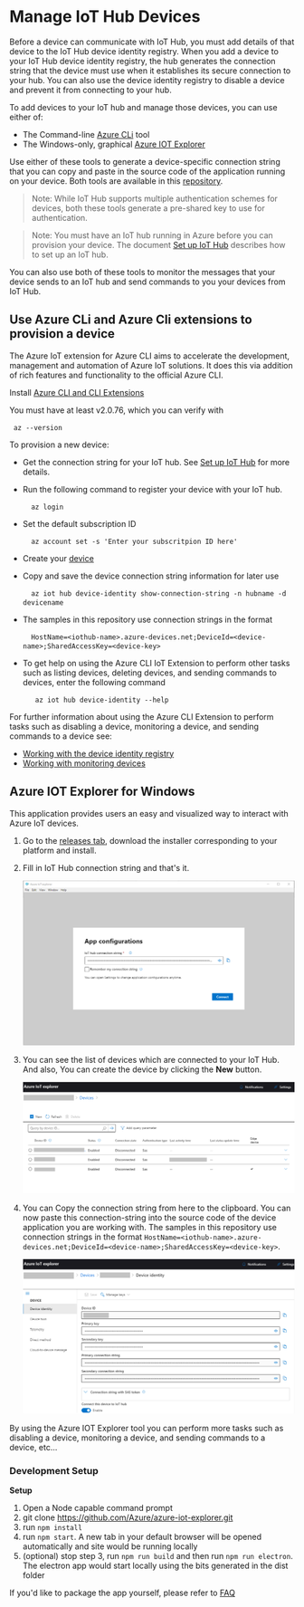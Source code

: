 # Manage IoT Hub Devices

Before a device can communicate with IoT Hub, you must add details of that device to the IoT Hub device identity registry. When you add a device to your IoT Hub device identity registry, the hub generates the connection string that the device must use when it establishes its secure connection to your hub. You can also use the device identity registry to disable a device and prevent it from connecting to your hub.

To add devices to your IoT hub and manage those devices, you can use either of:

- The Command-line [Azure CLi](#azure-cli) tool
- The Windows-only, graphical [Azure IOT Explorer](#pnp-explorer)

Use either of these tools to generate a device-specific connection string that you can copy and paste in the source code of the application running on your device. Both tools are available in this [repository][lnk-this-repo].
 
> Note: While IoT Hub supports multiple authentication schemes for devices, both these tools generate a pre-shared key to use for authentication.

> Note: You must have an IoT hub running in Azure before you can provision your device. The document [Set up IoT Hub][setup-iothub] describes how to set up an IoT hub.

You can also use both of these tools to monitor the messages that your device sends to an IoT hub and send commands to you your devices from IoT Hub.

<a name="azure-cli"></a>
## Use Azure CLi and Azure Cli extensions to provision a device

The Azure IoT extension for Azure CLI aims to accelerate the development, management and automation of Azure IoT solutions. It does this via addition of rich features and functionality to the official Azure CLI.

Install [Azure CLI and CLI Extensions ](https://github.com/azure/azure-iot-cli-extension)

You must have at least v2.0.76, which you can verify with

     az --version

To provision a new device:

- Get the connection string for your IoT hub. See [Set up IoT Hub][setup-iothub] for more details.

- Run the following command to register your device with your IoT hub. 
      
        az login

- Set the default subscription ID
      
        az account set -s 'Enter your subscritpion ID here'

- Create your [device](https://docs.microsoft.com/en-us/cli/azure/ext/azure-cli-iot-ext/iot/hub/device-identity?view=azure-cli-latest#ext-azure-cli-iot-ext-az-iot-hub-device-identity-create) 

- Copy and save the device connection string information for later use
       
        az iot hub device-identity show-connection-string -n hubname -d devicename
       
- The samples in this repository use connection strings in the format 

        HostName=<iothub-name>.azure-devices.net;DeviceId=<device-name>;SharedAccessKey=<device-key>

- To get help on using the Azure CLI IoT Extension  to perform other tasks such as listing devices, deleting devices, and sending commands to devices, enter the following command
    
         az iot hub device-identity --help

For further information about using the Azure CLI Extension to perform tasks such as disabling a device, monitoring a device, and sending commands to a device see:

- [Working with the device identity registry](https://docs.microsoft.com/en-us/cli/azure/ext/azure-cli-iot-ext/iot/hub/device-identity?view=azure-cli-latest)
- [Working with monitoring devices](https://docs.microsoft.com/en-us/cli/azure/ext/azure-cli-iot-ext/iot/hub?view=azure-cli-latest#ext-azure-cli-iot-ext-az-iot-hub-monitor-events)

<a name="pnp-explorer"></a>
## Azure IOT Explorer for Windows

This application provides users an easy and visualized way to interact with Azure IoT devices.

1.  Go to the [releases tab](https://github.com/Azure/azure-iot-explorer), download the installer corresponding to your platform and install.
2.  Fill in IoT Hub connection string and that's it.

    ![image](./media/Azure-IoT-Explorer/app_configurations.PNG)

3.  You can see the list of devices which are connected to your IoT Hub. And also, You can create the device by clicking the **New** button.

    ![image](./media/Azure-IoT-Explorer/devices_list.PNG)

4.  You can Copy the connection string from here to the clipboard. You can now paste this connection-string into the source code of the device application you are working with. The samples in this repository use connection strings in the format `HostName=<iothub-name>.azure-devices.net;DeviceId=<device-name>;SharedAccessKey=<device-key>`.

    ![image](./media/Azure-IoT-Explorer/device-identity.PNG)

By using the Azure IOT Explorer tool you can perform more tasks such as disabling a device, monitoring a device, and sending commands to a device, etc...

### Development Setup

**Setup**

1.  Open a Node capable command prompt
2.  git clone https://github.com/Azure/azure-iot-explorer.git
3.  run `npm install`
4.  run `npm start`. A new tab in your default browser will be opened automatically and site would be running locally
5.  (optional) stop step 3, run `npm run build` and then run `npm run electron`. The electron app would start locally using the bits generated in the dist folder

If you'd like to package the app yourself, please refer to [FAQ](https://github.com/Azure/azure-iot-explorer/wiki/FAQ)


[setup-iothub]: setup_iothub.md
[lnk-this-repo]: https://github.com/Azure/azure-iot-sdks
[lnk-install-iothub-explorer]: ../tools/iothub-explorer/readme.md#install
[lnk-iothub-explorer-identity]: ../tools/iothub-explorer/readme.md#identityregistry
[lnk-iothub-explorer-devices]: ../tools/iothub-explorer/readme.md#devices
